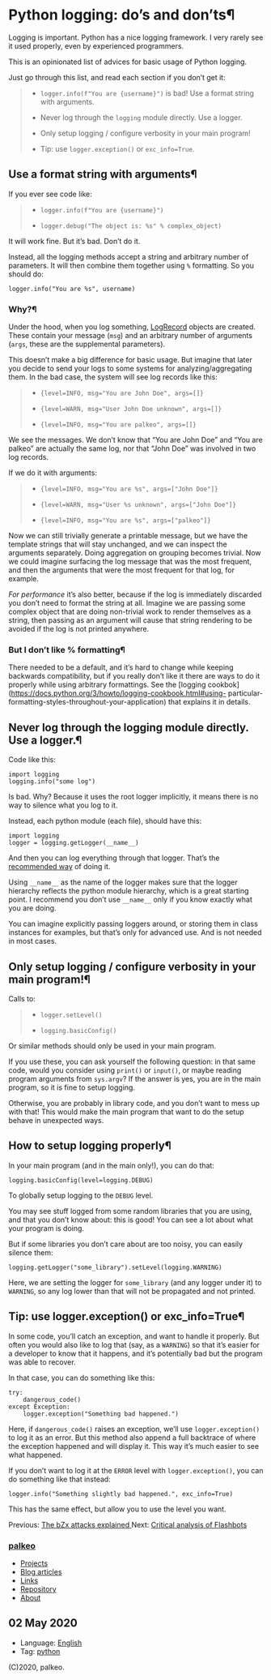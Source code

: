 # Python logging: do’s and don’ts¶

Logging is important. Python has a nice logging framework. I very rarely see
it used properly, even by experienced programmers.

This is an opinionated list of advices for basic usage of Python logging.

Just go through this list, and read each section if you don’t get it:

>   * `logger.info(f"You are {username}")` is bad! Use a format string with
> arguments.
>
>   * Never log through the `logging` module directly. Use a logger.
>
>   * Only setup logging / configure verbosity in your main program!
>
>   * Tip: use `logger.exception()` or `exc_info=True`.
>
>

## Use a format string with arguments¶

If you ever see code like:

>   * `logger.info(f"You are {username}")`
>
>   * `logger.debug("The object is: %s" % complex_object)`
>
>

It will work fine. But it’s bad. Don’t do it.

Instead, all the logging methods accept a string and arbitrary number of
parameters. It will then combine them together using `%` formatting. So you
should do:

    
    
    logger.info("You are %s", username)
    

### Why?¶

Under the hood, when you log something,
[LogRecord](https://docs.python.org/3/library/logging.html#logging.LogRecord)
objects are created. These contain your message (`msg`) and an arbitrary
number of arguments (`args`, these are the supplemental parameters).

This doesn’t make a big difference for basic usage. But imagine that later you
decide to send your logs to some systems for analyzing/aggregating them. In
the bad case, the system will see log records like this:

>   * `{level=INFO, msg="You are John Doe", args=[]}`
>
>   * `{level=WARN, msg="User John Doe unknown", args=[]}`
>
>   * `{level=INFO, msg="You are palkeo", args=[]}`
>
>

We see the messages. We don’t know that “You are John Doe” and “You are
palkeo” are actually the same log, nor that “John Doe” was involved in two log
records.

If we do it with arguments:

>   * `{level=INFO, msg="You are %s", args=["John Doe"]}`
>
>   * `{level=WARN, msg="User %s unknown", args=["John Doe"]}`
>
>   * `{level=INFO, msg="You are %s", args=["palkeo"]}`
>
>

Now we can still trivially generate a printable message, but we have the
template strings that will stay unchanged, and we can inspect the arguments
separately. Doing aggregation on grouping becomes trivial. Now we could
imagine surfacing the log message that was the most frequent, and then the
arguments that were the most frequent for that log, for example.

_For performance_ it’s also better, because if the log is immediately
discarded you don’t need to format the string at all. Imagine we are passing
some complex object that are doing non-trivial work to render themselves as a
string, then passing as an argument will cause that string rendering to be
avoided if the log is not printed anywhere.

### But I don’t like % formatting¶

There needed to be a default, and it’s hard to change while keeping backwards
compatibility, but if you really don’t like it there are ways to do it
properly while using arbitrary formattings. See the [logging
cookbok](https://docs.python.org/3/howto/logging-cookbook.html#using-
particular-formatting-styles-throughout-your-application) that explains it in
details.

## Never log through the logging module directly. Use a logger.¶

Code like this:

    
    
    import logging
    logging.info("some log")
    

Is bad. Why? Because it uses the root logger implicitly, it means there is no
way to silence what you log to it.

Instead, each python module (each file), should have this:

    
    
    import logging
    logger = logging.getLogger(__name__)
    

And then you can log everything through that logger. That’s the [recommended
way](https://docs.python.org/3/library/logging.html#logger-objects) of doing
it.

Using `__name__` as the name of the logger makes sure that the logger
hierarchy reflects the python module hierarchy, which is a great starting
point. I recommend you don’t use `__name__` only if you know exactly what you
are doing.

You can imagine explicitly passing loggers around, or storing them in class
instances for examples, but that’s only for advanced use. And is not needed in
most cases.

## Only setup logging / configure verbosity in your main program!¶

Calls to:

>   * `logger.setLevel()`
>
>   * `logging.basicConfig()`
>
>

Or similar methods should only be used in your main program.

If you use these, you can ask yourself the following question: in that same
code, would you consider using `print()` or `input()`, or maybe reading
program arguments from `sys.argv`? If the answer is yes, you are in the main
program, so it is fine to setup logging.

Otherwise, you are probably in library code, and you don’t want to mess up
with that! This would make the main program that want to do the setup behave
in unexpected ways.

## How to setup logging properly¶

In your main program (and in the main only!), you can do that:

    
    
    logging.basicConfig(level=logging.DEBUG)
    

To globally setup logging to the `DEBUG` level.

You may see stuff logged from some random libraries that you are using, and
that you don’t know about: this is good! You can see a lot about what your
program is doing.

But if some libraries you don’t care about are too noisy, you can easily
silence them:

    
    
    logging.getLogger("some_library").setLevel(logging.WARNING)
    

Here, we are setting the logger for `some_library` (and any logger under it)
to `WARNING`, so any log lower than that will not be propagated and not
printed.

## Tip: use logger.exception() or exc_info=True¶

In some code, you’ll catch an exception, and want to handle it properly. But
often you would also like to log that (say, as a `WARNING`) so that it’s
easier for a developer to know that it happens, and it’s potentially bad but
the program was able to recover.

In that case, you can do something like this:

    
    
    try:
        dangerous_code()
    except Exception:
        logger.exception("Something bad happened.")
    

Here, if `dangerous_code()` raises an exception, we’ll use
`logger.exception()` to log it as an error. But this method also append a full
backtrace of where the exception happened and will display it. This way it’s
much easier to see what happened.

If you don’t want to log it at the `ERROR` level with `logger.exception()`,
you can do something like that instead:

    
    
    logger.info("Something slightly bad happened.", exc_info=True)
    

This has the same effect, but allow you to use the level you want.

Previous: [ The bZx attacks explained ](../projets/ethereum/bzx.html)   Next:
[ Critical analysis of Flashbots ](../projets/ethereum/flashbots.html)

### [palkeo](../index.html)

  * [Projects](../projets/index.html)
  * [Blog articles](index.html)
  * [Links](http://links.palkeo.com)
  * [Repository](http://repo.palkeo.com/)
  * [About](../about.html)

##  02 May 2020

  * Language: [English](language/english.html)
  * Tag: [python](tag/python.html)

(C)2020, palkeo.


